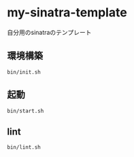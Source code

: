 # my-sinatra-template

自分用のsinatraのテンプレート

## 環境構築

`bin/init.sh`

## 起動

`bin/start.sh`

## lint

`bin/lint.sh`
